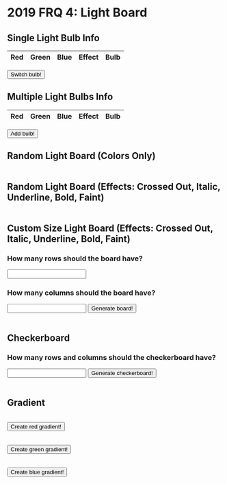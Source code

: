 # 2019 FRQ 4: Light Board

<head>
    <script src="https://ajax.googleapis.com/ajax/libs/jquery/3.6.1/jquery.min.js"></script>
</head>
<!-- HTML must be above JS to create result body before JS access -->
<body>
    <h2>Single Light Bulb Info</h2>
    <table id="table">
    <thead>
    <tr>
        <th>Red</th>
        <th>Green</th>
        <th>Blue</th>
        <th>Effect</th>
        <th>Bulb</th>
    </tr>
    </thead>
    <tbody id="result">
        <!-- javascript generated data -->
    </tbody>
    </table>
    <button id="bulb" onclick="getBulbInfo()">Switch bulb!</button>
    <h2>Multiple Light Bulbs Info</h2>
    <table>
    <thead>
    <tr>
        <th>Red</th>
        <th>Green</th>
        <th>Blue</th>
        <th>Effect</th>
        <th>Bulb</th>
    </tr>
    </thead>
    <tbody id="results">
        <!-- javascript generated data -->
    </tbody>
    </table>
    <button id="bulbs" onclick="addBulbInfo()">Add bulb!</button>
    <h2>Random Light Board (Colors Only)</h2>
    <table>
    <tbody id="board">
    </tbody>
    </table>
    <h2>Random Light Board (Effects: Crossed Out, Italic, Underline, Bold, Faint)</h2>
    <table>
    <tbody id="boardWithEffect">
    </tbody>
    </table>
    <!-- Custom sizing -->
    <h2>Custom Size Light Board (Effects: Crossed Out, Italic, Underline, Bold, Faint)</h2>
    <h3>How many rows should the board have?</h3>
    <input type="number" id="rowBoard">
    <h3>How many columns should the board have?</h3>
    <input type="number" id="columnBoard">
    <button onclick="customEffectBoard()">Generate board!</button>
    <table id="cbe">
    <tbody id="customBoardWithEffect">
    </tbody>
    </table>
    <h2>Checkerboard</h2>
    <h3>How many rows and columns should the checkerboard have?</h3>
    <input type="number" id="cb_rows">
    <button onclick="checkerBoard()">Generate checkerboard!</button>
    <table id="cb">
    <tbody id="checkerboard">
    </tbody>
    </table>
    <h2>Gradient</h2>
    <table>
    <tbody id="gradient2">
    </tbody>
    </table>
    <button onclick="setGradient2()">Create red gradient!</button>
    <table>
    <tbody id="gradient3">
    </tbody>
    </table>
    <button onclick="setGradient3()">Create green gradient!</button>
    <table>
    <tbody id="gradient">
    </tbody>
    </table>
    <button onclick="setGradient()">Create blue gradient!</button>
</body>

<script>
  // prepare HTML defined containers for new outputs in table
  const resultContainer = document.getElementById("results");
  var bulbInfo = document.getElementById("result");
  const boardInfo = document.getElementById("board");
  const boardWithEffect = document.getElementById("boardWithEffect");
  const customBoardWithEffect = document.getElementById("customBoardWithEffect");
  const checkerboard = document.getElementById("checkerboard");
  const gradient = document.getElementById("gradient");
  const gradient2 = document.getElementById("gradient2");
  const gradient3 = document.getElementById("gradient3");

  // prepare fetch urls
  const url = "https://rebeccaaa.tk/api/light";
  const get_url = url + "/random";
  const board_url = url + "/board";

  // Modify CSS for bulb effects
  function showBulb(eff, cell){
    cell.style.backgroundColor = "rgb(" + eff.red + ", " + eff.green + ", " + eff.blue + ")";
    if(eff.effect == "Crossed_out"){
      cell.innerHTML = "SLASH SLASH SLASH";
      cell.style.textDecoration = "line-through";
    }
    else if(eff.effect == "Italic"){
      cell.innerHTML = "Italic";
      cell.style.fontStyle = "italic";
    }
    else if(eff.effect == "Underline"){
      cell.innerHTML = "Underline";
      cell.style.textDecoration = "underline";
    }
    else if(eff.effect == "Bold"){
      cell.innerHTML = "Bold";
      cell.style.fontWeight = "bolder";
    }
    else if(eff.effect == "Faint"){
      cell.innerHTML = "Faint";
      cell.style.opacity = "0.3";
    }
    // else if(data[index].light.effect == "Conceal"){
            //   boxEffect.innerHTML = "Conceal";
            //   boxEffect.setAttribute("id", "conceal");
            //   $(document).ready(function() {
            //     $("conceal").hover(
            //       function() {
            //         $(this).css("background-color", "black");
            //       }, 
            //     );
            //   });
            // }
  }

  // prepare fetch GET options
  const options = {
    method: 'GET', // *GET, POST, PUT, DELETE, etc.
    // mode: 'cors', // no-cors, *cors, same-origin
    cache: 'default', // *default, no-cache, reload, force-cache, only-if-cached
    // credentials: 'same-origin', // include, same-origin, omit
    headers: {
      'Content-Type': 'application/json'
      // 'Content-Type': 'application/x-www-form-urlencoded',
    },
  };

function getBulbInfo(){
  // fetch the API
  fetch(get_url, options)
    // response is a RESTful "promise" on any successful fetch
    .then(response => {
      // check for response errors
      if (response.status !== 200) {
          error('GET API response failure: ' + response.status);
          return;
      }
      // valid response will have JSON data
      response.json().then(data => {
        console.log(data);
        const tr = document.createElement("tr");
        tr.setAttribute("id","row1");
        // td for red
        const red = document.createElement("td");
        red.innerHTML = data.red;

        // td for green
        const green = document.createElement("td");
        green.innerHTML = data.green;

        // td for blue
        const blue = document.createElement("td");
        blue.innerHTML = data.blue;

        // td for effect
        const effect = document.createElement("td");
        effect.innerHTML = data.effect;

        var singleBulbCell = document.createElement("td");
        showBulb(data, singleBulbCell);

        // this builds ALL td's (cells) into tr (row) element
        tr.appendChild(red);
        tr.appendChild(green);
        tr.appendChild(blue);
        tr.appendChild(effect);
        tr.appendChild(singleBulbCell);

        // this adds all the tr (row) work above to the HTML "result" container
        if(document.getElementById("table").rows.length == 2){ // check if row exists
          document.getElementById("table").deleteRow(1);
        }
        bulbInfo.appendChild(tr);
      })
  })
  // catch fetch errors (ie Nginx ACCESS to server blocked)
  .catch(err => {
    error(err + " " + get_url);
  });
}

function addBulbInfo(){
  // fetch the API
  fetch(get_url, options)
    // response is a RESTful "promise" on any successful fetch
    .then(response => {
      // check for response errors
      if (response.status !== 200) {
          error('GET API response failure: ' + response.status);
          return;
      }
      // valid response will have JSON data
      response.json().then(data => {
        console.log(data);
        const tr = document.createElement("tr");
        // td for red
        const red = document.createElement("td");
        red.innerHTML = data.red;

        // td for green
        const green = document.createElement("td");
        green.innerHTML = data.green;

        // td for blue
        const blue = document.createElement("td");
        blue.innerHTML = data.blue;

        // td for effect
        const effect = document.createElement("td");
        effect.innerHTML = data.effect;

        var bulbCell = document.createElement("td");
        showBulb(data, bulbCell);

        // this builds ALL td's (cells) into tr (row) element
        tr.appendChild(red);
        tr.appendChild(green);
        tr.appendChild(blue);
        tr.appendChild(effect);
        tr.appendChild(bulbCell);

        // this adds all the tr (row) work above to the HTML "result" container
        resultContainer.appendChild(tr);
      })
  })
  // catch fetch errors (ie Nginx ACCESS to server blocked)
  .catch(err => {
    error(err + " " + get_url);
  });
}

  // Something went wrong with actions or responses
  function error(err) {
    // log as Error in console
    console.error(err);
    // append error to resultContainer
    const tr = document.createElement("tr");
    const td = document.createElement("td");
    td.innerHTML = err;
    tr.appendChild(td);
    resultContainer.appendChild(tr);
  }

  // fetch the API for multiple lights (light board)
  fetch(board_url, options)
    // response is a RESTful "promise" on any successful fetch
    .then(response => {
      // check for response errors
      if (response.status !== 200) {
          error('GET API response failure: ' + response.status);
          return;
      }
      // valid response will have JSON data
      response.json().then(data => {
        console.log(data);
        var index = 0;
        for (let row = 0; row < 10; row++){ // rows of board
          var tr = document.createElement("tr");
          var trEffect = document.createElement("tr"); // columns of board
          for (let col = 0; col < 10; col++){
            var box = document.createElement("td");
            boxEffect = document.createElement("td");
            box.style.backgroundColor = "rgb(" + data[index].light.red + ", " + data[index].light.green + ", " + data[index].light.blue + ")";
            showBulb(data[index].light, boxEffect);
            tr.appendChild(box);
            trEffect.appendChild(boxEffect);
            index++; // iterating through list of JSON
          }
          board.appendChild(tr);
          boardWithEffect.appendChild(trEffect);
        }
        })
      })  
  // catch fetch errors (ie Nginx ACCESS to server blocked)
  .catch(err => {
    error(err + " " + get_url);
  });

  function customEffectBoard(){
    if(document.getElementById("cbe").rows.length > 0){ // check if row exists
      $("#cbe tr").remove(); 
    }
    // get user-inputted rows and columns for random lightboard
    var rows = document.getElementById("rowBoard").value;
    var columns = document.getElementById("columnBoard").value;
    var custom_url = "https://csa.rebeccaaa.tk/api/light/custom/board/" + rows + "/" + columns;
    console.log(custom_url);
    // fetch the API for multiple lights (light board)
    fetch(custom_url, options)
      // response is a RESTful "promise" on any successful fetch
      .then(response => {
        // check for response errors
        if (response.status !== 200) {
            error('GET API response failure: ' + response.status);
            return;
        }
        // valid response will have JSON data
        response.json().then(data => {
          console.log(data);
          var idx = 0;
          for (let row = 0; row < rows; row++){ // rows of board
            var trCustomEffect = document.createElement("tr");
            for (let col = 0; col < columns; col++){  // columns of board
              boxEffect = document.createElement("td");
              showBulb(data[idx].light, boxEffect);
              trCustomEffect.appendChild(boxEffect);
              idx++; // iterating through list of JSON
            }
            customBoardWithEffect.appendChild(trCustomEffect);
          }
          })
        })  
    // catch fetch errors (ie Nginx ACCESS to server blocked)
    .catch(err => {
      error(err + " " + get_url);
    });
  }

  function checkerBoard(){
    if(document.getElementById("cb").rows.length > 0){ // check if row exists
      $("#cb tr").remove(); 
    }
    // for checkerboard
    var cb_rows = document.getElementById("cb_rows").value;
    var cb_url = "https://csa.rebeccaaa.tk/api/light/checkerboard/" + cb_rows;
    console.log(cb_url);
    // fetch the API for multiple lights (light board)
    fetch(cb_url, options)
      // response is a RESTful "promise" on any successful fetch
      .then(response => {
        // check for response errors
        if (response.status !== 200) {
            error('GET API response failure: ' + response.status);
            return;
        }
        // valid response will have JSON data
        response.json().then(data => {
          console.log(data);
          var idx = 0;
          for (let row = 0; row < cb_rows; row++){ // rows of board
            var trCustomEffect = document.createElement("tr");
            for (let col = 0; col < cb_rows; col++){  // columns of board
              boxEffect = document.createElement("td");
              showBulb(data[idx].light, boxEffect);
              trCustomEffect.appendChild(boxEffect);
              idx++; // iterating through list of JSON
            }
            checkerboard.appendChild(trCustomEffect);
          }
          })
        })  
    // catch fetch errors (ie Nginx ACCESS to server blocked)
    .catch(err => {
      error(err + " " + get_url);
    });
  }

  function setGradient2(){
    var r = 253;
    var g = 29;
    var b = 29;
    for (let row = 0; row < 10; row++){
        var line = document.createElement("tr");
        for (let col = 0; col < 10; col++){
            var cell = document.createElement("td");
            cell.style.backgroundColor = "rgb(" + r + ", " + g + ", " + b + ")";
            line.appendChild(cell);
        }    
        g+=20;
        b-=10;
        gradient2.appendChild(line);
    }
  }

  function setGradient(){
    var r = 0;
    var g = 0;
    var b = 255;
    for (let row = 0; row < 10; row++){
        var line = document.createElement("tr");
        for (let col = 0; col < 10; col++){
            var cell = document.createElement("td");
            cell.style.backgroundColor = "rgb(" + r + ", " + g + ", " + b + ")";
            line.appendChild(cell);
        }    
        r+=20;
        g+=20;
        gradient.appendChild(line);
    }
  }

  function setGradient3(){
    var r = 130;
    var g = 255;
    var b = 127;
    for (let row = 0; row < 10; row++){
        var line = document.createElement("tr");
        for (let col = 0; col < 10; col++){
            var cell = document.createElement("td");
            cell.style.backgroundColor = "rgb(" + r + ", " + g + ", " + b + ")";
            line.appendChild(cell);
        }    
        r-=10;
        g-=20;
        b-=10;
        gradient3.appendChild(line);
    }
  }
</script>
<!-- <style>
    #conceal:hover {
        background-color: black;
    }
</style> -->